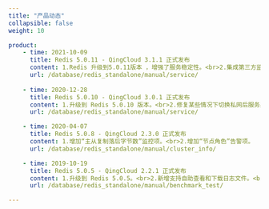 ```yaml
---
title: "产品动态"
collapsible: false
weight: 10

product:
    - time: 2021-10-09
      title: Redis 5.0.11 - QingCloud 3.1.1 正式发布
      content: 1.Redis 升级到5.0.11版本 ，增强了服务稳定性。<br>2.集成第三方监控，增加 Zabbix 5.x 监控支持。<br>3.修复由于部分情况下的脑裂, 导致的主节点掉线、无法自动故障转移等问题。
      url: /database/redis_standalone/manual/service/
      
    - time: 2020-12-28
      title: Redis 5.0.10 - QingCloud 3.0.1 正式发布
      content: 1.升级到 Redis 5.0.10 版本。<br>2.修复某些情况下切换私网后服务异常的问题。<br>3.修复某些情况下升级到 Redis 5.0.8 - QingCloud 3.0.0 版本后服务异常的问题。
      url: /database/redis_standalone/manual/service/

    - time: 2020-04-07
      title: Redis 5.0.8 - QingCloud 2.3.0 正式发布
      content: 1.增加“主从复制落后字节数”监控项。<br>2.增加“节点角色”告警项。
      url: /database/redis_standalone/manual/cluster_info/

    - time: 2019-10-19
      title: Redis 5.0.5 - QingCloud 2.2.1 正式发布
      content: 1.升级到 Redis 5.0.5。<br>2.新增支持自助查看和下载日志文件。<br>3.支持 Region 多可用区部署，同城多活。<br>4.关闭 OpenSSH Server 服务以提高安全性。<br>5.提升三节点集群主从切换稳定性。<br>6.优化日志轮转，节省硬盘空间。<br>7.负增加新主机类型供用户选择。<br>8.增加切换单双核 CPU 的选项。
      url: /database/redis_standalone/manual/benchmark_test/

---
```


